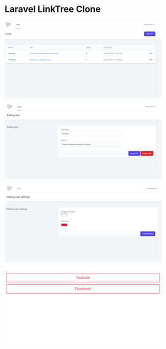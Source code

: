 # Laravel LinkTree Clone

![Alternate text](/public/screenshots/01.png)

![Alternate text](/public/screenshots/02.png)

![Alternate text](/public/screenshots/03.png)

![Alternate text](/public/screenshots/04.png)
